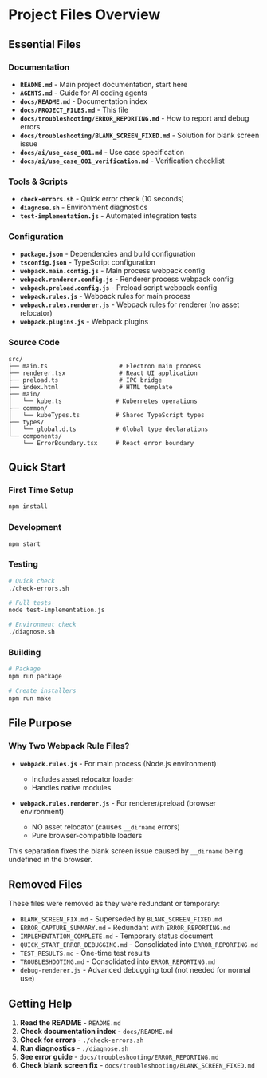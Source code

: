 # Project Files Overview

## Essential Files

### Documentation
- **`README.md`** - Main project documentation, start here
- **`AGENTS.md`** - Guide for AI coding agents
- **`docs/README.md`** - Documentation index
- **`docs/PROJECT_FILES.md`** - This file
- **`docs/troubleshooting/ERROR_REPORTING.md`** - How to report and debug errors
- **`docs/troubleshooting/BLANK_SCREEN_FIXED.md`** - Solution for blank screen issue
- **`docs/ai/use_case_001.md`** - Use case specification
- **`docs/ai/use_case_001_verification.md`** - Verification checklist

### Tools & Scripts
- **`check-errors.sh`** - Quick error check (10 seconds)
- **`diagnose.sh`** - Environment diagnostics
- **`test-implementation.js`** - Automated integration tests

### Configuration
- **`package.json`** - Dependencies and build configuration
- **`tsconfig.json`** - TypeScript configuration
- **`webpack.main.config.js`** - Main process webpack config
- **`webpack.renderer.config.js`** - Renderer process webpack config
- **`webpack.preload.config.js`** - Preload script webpack config
- **`webpack.rules.js`** - Webpack rules for main process
- **`webpack.rules.renderer.js`** - Webpack rules for renderer (no asset relocator)
- **`webpack.plugins.js`** - Webpack plugins

### Source Code
```
src/
├── main.ts                    # Electron main process
├── renderer.tsx               # React UI application
├── preload.ts                 # IPC bridge
├── index.html                 # HTML template
├── main/
│   └── kube.ts               # Kubernetes operations
├── common/
│   └── kubeTypes.ts          # Shared TypeScript types
├── types/
│   └── global.d.ts           # Global type declarations
└── components/
    └── ErrorBoundary.tsx     # React error boundary
```

## Quick Start

### First Time Setup
```bash
npm install
```

### Development
```bash
npm start
```

### Testing
```bash
# Quick check
./check-errors.sh

# Full tests
node test-implementation.js

# Environment check
./diagnose.sh
```

### Building
```bash
# Package
npm run package

# Create installers
npm run make
```

## File Purpose

### Why Two Webpack Rule Files?

- **`webpack.rules.js`** - For main process (Node.js environment)
  - Includes asset relocator loader
  - Handles native modules
  
- **`webpack.rules.renderer.js`** - For renderer/preload (browser environment)
  - NO asset relocator (causes `__dirname` errors)
  - Pure browser-compatible loaders

This separation fixes the blank screen issue caused by `__dirname` being undefined in the browser.

## Removed Files

These files were removed as they were redundant or temporary:

- `BLANK_SCREEN_FIX.md` - Superseded by `BLANK_SCREEN_FIXED.md`
- `ERROR_CAPTURE_SUMMARY.md` - Redundant with `ERROR_REPORTING.md`
- `IMPLEMENTATION_COMPLETE.md` - Temporary status document
- `QUICK_START_ERROR_DEBUGGING.md` - Consolidated into `ERROR_REPORTING.md`
- `TEST_RESULTS.md` - One-time test results
- `TROUBLESHOOTING.md` - Consolidated into `ERROR_REPORTING.md`
- `debug-renderer.js` - Advanced debugging tool (not needed for normal use)

## Getting Help

1. **Read the README** - `README.md`
2. **Check documentation index** - `docs/README.md`
3. **Check for errors** - `./check-errors.sh`
4. **Run diagnostics** - `./diagnose.sh`
5. **See error guide** - `docs/troubleshooting/ERROR_REPORTING.md`
6. **Check blank screen fix** - `docs/troubleshooting/BLANK_SCREEN_FIXED.md`
